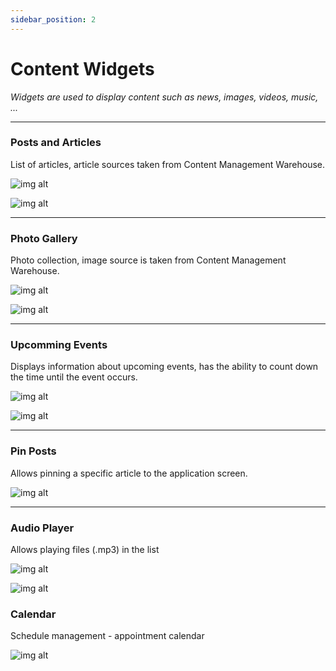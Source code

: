 ```yaml
---
sidebar_position: 2
---
```


# Content Widgets

*Widgets are used to display content such as news, images, videos, music, ...*

---

### Posts and Articles

List of articles, article sources taken from Content Management Warehouse.

![img alt](/img/widget/content/post-01.jpeg)

![img alt](/img/widget/content/post-02.jpg)

---

### Photo Gallery

Photo collection, image source is taken from Content Management Warehouse.

![img alt](/img/widget/content/photogallery-01.jpeg)

![img alt](/img/widget/content/photogallery-02.jpg)

---

### Upcomming Events

Displays information about upcoming events, has the ability to count down the time until the event occurs.

![img alt](/img/widget/content/upcomingevent-01.jpeg)

![img alt](/img/widget/content/upcomingevent-02.jpg)

---

### Pin Posts

Allows pinning a specific article to the application screen.

![img alt](/img/widget/content/specificpost-01.jpeg)

---

### Audio Player

Allows playing files (.mp3) in the list

![img alt](/img/widget/content/audioplayer-01.jpg)

![img alt](/img/widget/content/audioplayer-02.jpg)

### Calendar

Schedule management - appointment calendar

![img alt](/img/widget/content/calendar-01.jpg)
